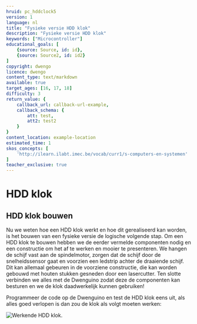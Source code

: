 ```yaml
---
hruid: pc_hddclock5
version: 1
language: nl
title: "Fysieke versie HDD klok"
description: "Fysieke versie HDD klok"
keywords: ["Microcontroller"]
educational_goals: [
    {source: Source, id: id}, 
    {source: Source2, id: id2}
]
copyright: dwengo
licence: dwengo
content_type: text/markdown
available: true
target_ages: [16, 17, 18]
difficulty: 3
return_value: {
    callback_url: callback-url-example,
    callback_schema: {
        att: test,
        att2: test2
    }
}
content_location: example-location
estimated_time: 1
skos_concepts: [
    'http://ilearn.ilabt.imec.be/vocab/curr1/s-computers-en-systemen'
]
teacher_exclusive: true
---
```


# HDD klok

## HDD klok bouwen

Nu we weten hoe een HDD klok werkt en hoe dit gerealiseerd kan worden, is het bouwen van een fysieke versie de logische volgende stap. 
Om een HDD klok te bouwen hebben we de eerder vermelde componenten nodig en een constructie om het af te werken en mooier te presenteren. We hangen de schijf vast aan de spindelmotor, zorgen dat de schijf door de snelheidssensor gaat en voorzien een ledstrip achter de draaiende schijf. Dit kan allemaal gebeuren in de voorziene constructie, die kan worden gebouwd met houten stukken gesneden door een lasercutter.
Ten slotte verbinden we alles met de Dwenguino zodat deze de componenten kan besturen en we de klok daadwerkelijk kunnen gebruiken! 

Programmeer de code op de Dwenguino en test de HDD klok eens uit, als alles goed verlopen is dan zou de klok als volgt moeten werken:

<img src="embed/FysiekeHDDClock.gif" alt="Werkende HDD klok." title="Werkende HDD klok."></img>
